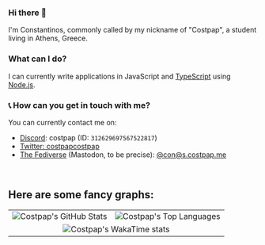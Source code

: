 ### Hi there 👋
I'm Constantinos, commonly called by my nickname of "Costpap", a student living in Athens, Greece.

### What can I do?
I can currently write applications in JavaScript and [TypeScript](https://typescriptlang.org) using [Node.js](https://nodejs.org).

### 📞 How can you get in touch with me?
You can currently contact me on:
- [Discord](https://discord.com): costpap (ID: `312629697567522817`)
- [Twitter: costpapcostpap](https://twitter.com/costpapcostpap)
- [The Fediverse](https://fedi.tips) (Mastodon, to be precise): [@con@s.costpap.me](https://s.costpap.me/@con)

<br role="presentation" />
<p><h2>Here are some fancy graphs:</h2></p>
<table>
  <tr>
    <td align="center" style="padding=0;width=50%;">
      <img align="center" style="padding=0;" src="https://github-readme-stats.vercel.app/api/?username=costpap&count_private=true&show_icons=true&theme=github_dark&title_color=6293f5&bg_color=00000000&icon_color=6293f5&hide_border=true" alt="Costpap's GitHub Stats"/>
    </td>
    <td align="center" style="padding=0;width=50%;">
      <img align="center" style="padding=0;" src="https://github-readme-stats.vercel.app/api/top-langs/?username=costpap&theme=github_dark&title_color=6293f5&bg_color=00000000&hide_border=true" alt="Costpap's Top Languages"/>
    </td>
  </tr>
  <tr>
    <td align="center" colspan="2" style="padding=0;width=50%;">
    <img align="center" style="padding=0;" src="https://github-readme-stats.vercel.app/api/wakatime?username=costpap&theme=github_dark&title_color=6293f5&bg_color=00000000&hide_border=true" alt="Costpap's WakaTime stats"/>
    </td>
  </tr>
</table>